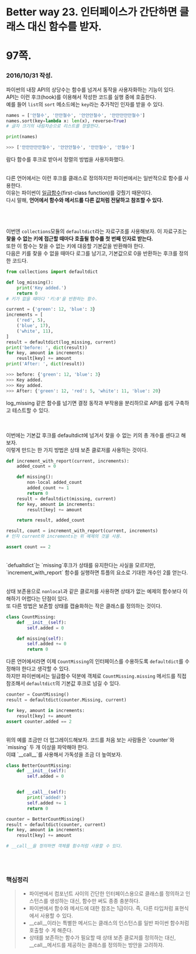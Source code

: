 # Better way 23. 인터페이스가 간단하면 클래스 대신 함수를 받자.

# 97쪽.

### 2016/10/31 작성.

파이썬의 내장 API의 상당수는 함수를 넘겨서 동작을 사용자화하는 기능이 있다.<br>
API는 이런 후크(hook)를 이용해서 작성한 코드를 실행 중에 호출한다.<br>
예를 들어 `list`의 `sort` 메소드에는 `key`라는 추가적인 인자를 받을 수 있다.

```python
names = ['안철수', '안안철수', '안안안철수', '안안안안안철수']
names.sort(key=lambda x: len(x), reverse=True)
# 글자 크기의 내림차순으로 리스트를 정렬한다.

print(names)

>>> ['안안안안안철수', '안안안철수', '안안철수', '안철수']
```
람다 함수를 후크로 받아서 정렬의 방법을 사용자화했다.<br><br>

다른 언어에서는 이런 후크를 클래스로 정의하지만 파이썬에서는 일반적으로 함수를 사용한다.<br>
이유는 파이썬이 [일급함수](https://en.wikipedia.org/wiki/First-class_function)(first-class function)를 갖췄기 때문이다.<br>
다시 말해, **언어에서 함수와 메서드를 다른 값처럼 전달하고 참조할 수 있다.**


<br><br><br>
이번엔 `collections`모듈의 `defaultdict`라는 자료구조를 사용해보자. 이 자료구조는 **찾을 수 없는 키에 접근할 때마다 호출될 함수를 첫 번째 인자로 받는다.**<br>
또한 이 함수는 찾을 수 없는 키에 대응할 기본값을 반환해야 한다. <br>
다음은 키를 찾을 수 없을 때마다 로그를 남기고, 기본값으로 0을 반환하는 후크를 정의한 코드다.


```python
from collections import defaultdict

def log_missing():
    print('Key added.')
    return 0
# 키가 없을 때마다 '키:0'을 반환하는 함수.

current = {'green': 12, 'blue': 3}
increments = [
    ('red', 5),
    ('blue', 17),
    ('white', 11),
]
result = defaultdict(log_missing, current)
print('before: ', dict(result))
for key, amount in increments:
    reuslt[key] += amount
print('After: ', dict(result))

>>> before: {'green': 12, 'blue': 3}
>>> Key added.
>>> Key added.
>>> After: {'green': 12, 'red': 5, 'white': 11, 'blue': 20}

```
log_missing 같은 함수를 넘기면 결정 동작과 부작용을 분리하므로 API를 쉽게 구축하고 테스트할 수 있다.<br>


<br><br>
이번에는 기본값 후크를 defaultdict에 넘겨서 찾을 수 없는 키의 총 개수를 센다고 해보자.<br>
이렇게 만드는 한 가지 방법은 상태 보존 클로저를 사용하는 것이다.
```python
def increment_with_report(current, increments):
    added_count = 0

    def missing():
        non-local added_count
        added_count += 1
        return 0
    result = defaultdict(missing, current)
    for key, amount in increments:
        result[key] += amount

    return result, added_count

result, count = increment_with_report(current, increments)
# 인자 current와 increments는 위 예제의 것을 사용.

assert count == 2
```
<br>
`defualtdict`는 `missing`후크가 상태를 유지한다는 사실을 모르지만, `increment_with_report` 함수를 실행하면 튜플의 요소로 기대한 개수인 2를 얻는다.<br><br>

상태 보존용으로 `nonlocal`과 같은 클로저를 사용하면 상태가 없는 예제의 함수보다 이해하기 어렵다는 단점이 있다.<br>
또 다른 방법은 보존할 상태를 캡슐화하는 작은 클래스를 정의하는 것이다.

```python
class CountMissing:
    def __init__(self):
        self.added = 0

    def missing(self):
        self.added += 0
        return 0

```
다른 언어에서라면 이제 `CountMissing`의 인터페이스를 수용하도록 `defaultdict`를 수정해야 한다고 생각할 수 있다.<br>
 하지만 파이썬에서는 일급함수 덕분에 객체로 `CountMissing.missing` 메서드를 직접 참조해서 `defaultdict`의 기본값 후크로 넘길 수 있다.

```python
counter = CountMissing()
result = defaultdict(counter.Missing, current)

for key, amount in increments:
    result[key] += amount
assert counter.added == 2
```

<br>
위의 예를 조금만 더 업그레이드해보자. 코드를 처음 보는 사람들은 `counter`와 `missing` 두 개 이상을 파악해야 한다.<br>
이떄 `__call__`를 사용해서 가독성을 조금 더 높여보자.

```python
class BetterCountMissing:
    def __init__(self):
        self.added = 0


    def __call__(self):
        print('added!')
        self.added += 1
        return 0

counter = BetterCountMissing()
result = defaultdict(counter, current)
for key, amount in increments:
    result[key] += amount

# __call__을 정의하면 객체를 함수처럼 사용할 수 있다.
```
<br><br>
### 핵심정리 
> * 파이썬에서 컴포넌트 사이의 간단한 인터페이스용으로 클래스를 정의하고 인스턴스를 생성하는 대신, 함수만 써도 종종 충분하다.
> * 파이썬에서 함수와 메서드에 대한 참조는 1급이다. 즉, 다른 타입처럼 표현식에서 사용할 수 있다.
> * \_\_call\_\_이라는 특별한 메서드는 클래스의 인스턴스를 일반 파이썬 함수처럼 호출할 수 게 해준다.
> * 상태를 보존하는 함수가 필요할 때 상태 보존 클로저를 정의하는 대신, \_\_call\_\_메서드를 제공하는 클래스를 정의하는 방안을 고려하자.

